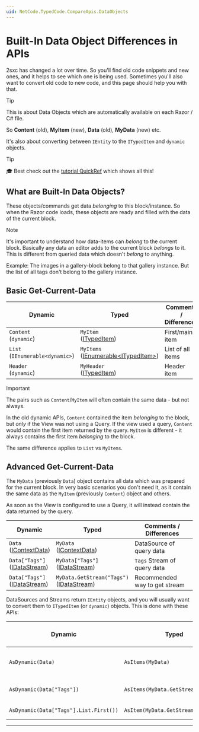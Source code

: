 ```yaml
---
uid: NetCode.TypedCode.CompareApis.DataObjects
---
```


# Built-In Data Object Differences in APIs

2sxc has changed a lot over time.
So you'll find old code snippets and new ones, and it helps to see which one is being used.
Sometimes you'll also want to convert old code to new code, and this page should help you with that.

> [!TIP]
> This is about Data Objects which are automatically available on each Razor / C# file.
>
> So **Content** (old), **MyItem** (new), **Data** (old), **MyData** (new) etc.
>
> It's also about converting between `IEntity` to the `ITypedItem` and `dynamic` objects.


> [!TIP]
> 🎓 Best check out the [tutorial QuickRef](https://go.2sxc.org/quickref) which shows all this!

## What are Built-In Data Objects?

These objects/commands get data _belonging_ to this block/instance.
So when the Razor code loads, these objects are ready and filled with the data of the current block.

> [!NOTE]
> It's important to understand how data-items can _belong_ to the current block.
> Basically any data an editor adds to the current block _belongs_ to it.
> This is different from queried data which doesn't _belong_ to anything.
>
> Example: The images in a gallery-block belong to that gallery instance.
> But the list of all tags don't belong to the gallery instance.

## Basic Get-Current-Data

| Dynamic | Typed | Comments / Differences
| --- | --- | ---
| `Content` <br> (`dynamic`) | `MyItem` <br> ([ITypedItem]) | First/main item
| `List` <br> (`IEnumerable<dynamic>`) | `MyItems` <br> ([IEnumerable&lt;ITypedItem&gt;]) | List of all items
| `Header` <br> (`dynamic`) | `MyHeader` <br> ([ITypedItem]) | Header item

> [!IMPORTANT]
> The pairs such as `Content`/`MyItem` will often contain the same data - but not always.
>
> In the old dynamic APIs, `Content` contained the item _belonging_ to the block,
> but _only_ if the View was not using a Query.
> If the view used a query, `Content` would contain the first item returned by the query.
> `MyItem` is different - it always contains the first item _belonging_ to the block.
>
> The same difference applies to `List` vs `MyItems`.

## Advanced Get-Current-Data

The `MyData` (previously `Data`) object contains all data which was prepared for the current block.
In very basic scenarios you don't need it, as it contain the same data as the `MyItem` (previously `Content`) object and others.

As soon as the View is configured to use a Query, it will instead contain the data returned by the query.

| Dynamic | Typed | Comments / Differences
| --- | --- | ---
| `Data` <br> ([IContextData]) | `MyData` <br> ([IContextData]) | DataSource of query data
| `Data["Tags"]` <br> ([IDataStream]) | `MyData["Tags"]` <br> ([IDataStream]) | `Tags` Stream of query data
| `Data["Tags"]` <br> ([IDataStream]) | `MyData.GetStream("Tags")` <br> ([IDataStream]) | Recommended way to get stream

DataSources and Streams return `IEntity` objects, and you will usually want to convert them to `ITypedItem` (or `dynamic`) objects.
This is done with these APIs:

| Dynamic | Typed | Comments / Differences
| --- | --- | ---
| `AsDynamic(Data)` | `AsItems(MyData)` | Get list of items in `Default` stream
| `AsDynamic(Data["Tags"])` | `AsItems(MyData.GetStream("Tags"))` | Get list of items in `Tags` stream
| `AsDynamic(Data["Tags"].List.First())` | `AsItem(MyData.GetStream("Tags"))` | Get a single item



---


[ITypedItem]: xref:ToSic.Sxc.Data.ITypedItem "ITypedItem"
[IEnumerable&lt;ITypedItem&gt;]: xref:ToSic.Sxc.Data.ITypedItem "IEnumerable<ITypedItem>"
[IContextData]: xref:ToSic.Sxc.Data.IContextData
[IDataStream]: xref:ToSic.Eav.DataSource.IDataStream
